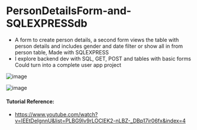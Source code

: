 # PersonDetailsForm-and-SQLEXPRESSdb
* A form to create person details, a second form views the table with person details and includes gender and date filter or show all in from person table, Made with SQLEXPRESS
* I explore backend dev with SQL, GET, POST and tables with basic forms Could turn into a complete user app project 

![image](https://user-images.githubusercontent.com/65574434/203665230-d2b76598-127a-487d-bc0f-b1fefdd8a329.png)

![image](https://user-images.githubusercontent.com/65574434/203665267-592355cb-4aae-4b5e-a9e2-318d8e1ebced.png)

#### Tutorial Reference:
* https://www.youtube.com/watch?v=IEEtDeIgnnU&list=PLBG9Iv9rLOClEK2-nLBZ-_DBp17ir06fx&index=4

